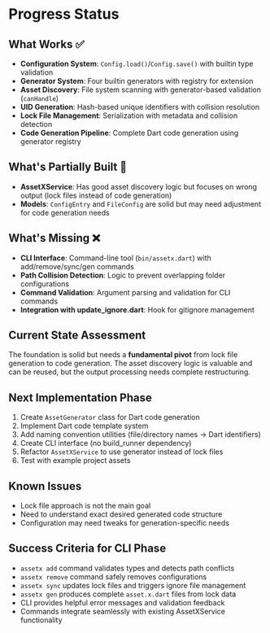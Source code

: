# Progress Status

## What Works ✅
- **Configuration System**: `Config.load()`/`Config.save()` with builtin type validation
- **Generator System**: Four builtin generators with registry for extension
- **Asset Discovery**: File system scanning with generator-based validation (`canHandle`)
- **UID Generation**: Hash-based unique identifiers with collision resolution
- **Lock File Management**: Serialization with metadata and collision detection
- **Code Generation Pipeline**: Complete Dart code generation using generator registry

## What's Partially Built 🔄  
- **AssetXService**: Has good asset discovery logic but focuses on wrong output (lock files instead of code generation)
- **Models**: `ConfigEntry` and `FileConfig` are solid but may need adjustment for code generation needs

## What's Missing ❌
- **CLI Interface**: Command-line tool (`bin/assetx.dart`) with add/remove/sync/gen commands
- **Path Collision Detection**: Logic to prevent overlapping folder configurations
- **Command Validation**: Argument parsing and validation for CLI commands
- **Integration with update_ignore.dart**: Hook for gitignore management

## Current State Assessment
The foundation is solid but needs a **fundamental pivot** from lock file generation to code generation. The asset discovery logic is valuable and can be reused, but the output processing needs complete restructuring.

## Next Implementation Phase
1. Create `AssetGenerator` class for Dart code generation
2. Implement Dart code template system  
3. Add naming convention utilities (file/directory names → Dart identifiers)
4. Create CLI interface (no build_runner dependency)
5. Refactor `AssetXService` to use generator instead of lock files
6. Test with example project assets

## Known Issues
- Lock file approach is not the main goal
- Need to understand exact desired generated code structure
- Configuration may need tweaks for generation-specific needs

## Success Criteria for CLI Phase
- `assetx add` command validates types and detects path conflicts
- `assetx remove` command safely removes configurations
- `assetx sync` updates lock files and triggers ignore file management
- `assetx gen` produces complete `asset.x.dart` files from lock data
- CLI provides helpful error messages and validation feedback
- Commands integrate seamlessly with existing AssetXService functionality
